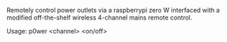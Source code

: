 Remotely control power outlets via a raspberrypi zero W interfaced with a modified off-the-shelf wireless 4-channel mains remote control.

Usage: p0wer \<channel> \<on/off>
